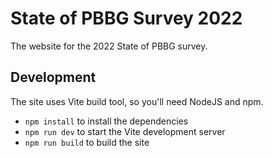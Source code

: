 # State of PBBG Survey 2022
The website for the 2022 State of PBBG survey.

## Development
The site uses Vite build tool, so you'll need NodeJS and npm.

- `npm install` to install the dependencies
- `npm run dev` to start the Vite development server
- `npm run build` to build the site
